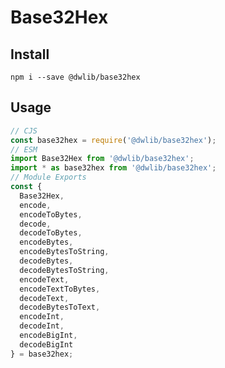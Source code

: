 # Base32Hex

## Install
`npm i --save @dwlib/base32hex`

## Usage
```javascript
// CJS
const base32hex = require('@dwlib/base32hex');
// ESM
import Base32Hex from '@dwlib/base32hex';
import * as base32hex from '@dwlib/base32hex';
// Module Exports
const {
  Base32Hex,
  encode,
  encodeToBytes,
  decode,
  decodeToBytes,
  encodeBytes,
  encodeBytesToString,
  decodeBytes,
  decodeBytesToString,
  encodeText,
  encodeTextToBytes,
  decodeText,
  decodeBytesToText,
  encodeInt,
  decodeInt,
  encodeBigInt,
  decodeBigInt
} = base32hex;
```
